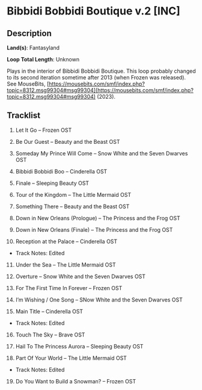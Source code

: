 # Bibbidi Bobbidi Boutique v.2 [INC]

## Description

**Land(s)**: Fantasyland

**Loop Total Length**: Unknown

Plays in the interior of Bibbidi Bobbidi Boutique. This loop probably changed to its second iteration sometime after 2013 (when Frozen was released). See MouseBits, [https://mousebits.com/smf/index.php?topic=8312.msg99304#msg99304](https://mousebits.com/smf/index.php?topic=8312.msg99304#msg99304) (2023).

## Tracklist

1. Let It Go – Frozen OST


2. Be Our Guest – Beauty and the Beast OST


3. Someday My Prince Will Come – Snow White and the Seven Dwarves OST


4. Bibbidi Bobbidi Boo – Cinderella OST


5. Finale – Sleeping Beauty OST


6. Tour of the Kingdom – The Little Mermaid OST


7. Something There – Beauty and the Beast OST


8. Down in New Orleans (Prologue) – The Princess and the Frog OST


9. Down in New Orleans (Finale) – The Princess and the Frog OST


10. Reception at the Palace – Cinderella OST
- Track Notes: Edited

11. Under the Sea – The Little Mermaid OST


12. Overture – Snow White and the Seven Dwarves OST


13. For The First Time In Forever – Frozen OST


14. I’m Wishing / One Song – SNow White and the Seven Dwarves OST


15. Main Title – Cinderella OST
- Track Notes: Edited

16. Touch The Sky – Brave OST


17. Hail To The Princess Aurora – Sleeping Beauty OST


18. Part Of Your World – The Little Mermaid OST
- Track Notes: Edited

19. Do You Want to Build a Snowman? – Frozen OST

